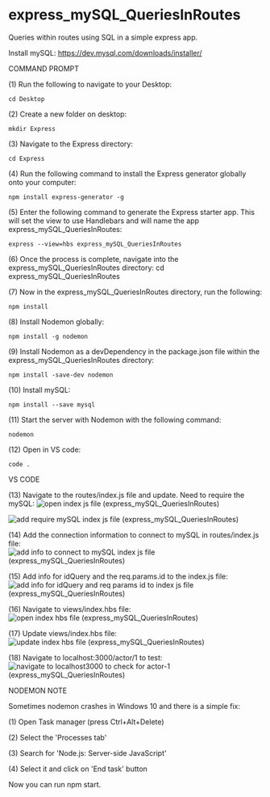 # express_mySQL_QueriesInRoutes
Queries within routes using SQL in a simple express app. 

Install mySQL: https://dev.mysql.com/downloads/installer/ 

COMMAND PROMPT

(1) Run the following to navigate to your Desktop: 

    cd Desktop

(2) Create a new folder on desktop: 

    mkdir Express

(3) Navigate to the Express directory: 

    cd Express

(4) Run the following command to install the Express generator globally onto your computer: 

    npm install express-generator -g

(5) Enter the following command to generate the Express starter app. This will set the view to use Handlebars and will name the app express_mySQL_QueriesInRoutes: 

    express --view=hbs express_mySQL_QueriesInRoutes

(6) Once the process is complete, navigate into the express_mySQL_QueriesInRoutes directory: 
   cd express_mySQL_QueriesInRoutes 

(7) Now in the express_mySQL_QueriesInRoutes directory, run the following: 

    npm install

(8) Install Nodemon globally: 

    npm install -g nodemon
    
(9) Install Nodemon as a devDependency in the package.json file within the express_mySQL_QueriesInRoutes directory:

    npm install -save-dev nodemon
    
(10) Install mySQL:

    npm install --save mysql

(11) Start the server with Nodemon with the following command: 

    nodemon

(12) Open in VS code:

    code . 


VS CODE

(13) Navigate to the routes/index.js file and update. Need to require the mySQL: ![open index js file (express_mySQL_QueriesInRoutes)](https://user-images.githubusercontent.com/35668707/67911132-a4a1ef00-fb42-11e9-9092-3b18cd7fc390.JPG)

![add require mySQL index js file (express_mySQL_QueriesInRoutes)](https://user-images.githubusercontent.com/35668707/67911162-ce5b1600-fb42-11e9-8429-116df0b0048c.JPG)

(14) Add the connection information to connect to mySQL in routes/index.js file: ![add info to connect to mySQL index js file (express_mySQL_QueriesInRoutes)](https://user-images.githubusercontent.com/35668707/67911187-f2b6f280-fb42-11e9-96e6-9caed90d1af5.JPG)

(15) Add info for idQuery and the req.params.id to the index.js file: ![add info for idQuery and req params id to index js file (express_mySQL_QueriesInRoutes)](https://user-images.githubusercontent.com/35668707/67911237-1da14680-fb43-11e9-8813-b255bc699138.JPG)

(16) Navigate to views/index.hbs file: ![open index hbs file (express_mySQL_QueriesInRoutes)](https://user-images.githubusercontent.com/35668707/67911307-53dec600-fb43-11e9-8fe8-273f9414cf4d.JPG)

(17) Update views/index.hbs file: ![update index hbs file (express_mySQL_QueriesInRoutes)](https://user-images.githubusercontent.com/35668707/67911353-7a9cfc80-fb43-11e9-897e-035ef1b63d1c.JPG)

(18) Navigate to localhost:3000/actor/1 to test: ![navigate to localhost3000 to check for actor-1 (express_mySQL_QueriesInRoutes)](https://user-images.githubusercontent.com/35668707/67911391-9b655200-fb43-11e9-822c-b29277f3f700.JPG)

NODEMON NOTE

Sometimes nodemon crashes in Windows 10 and there is a simple fix:

(1) Open Task manager (press Ctrl+Alt+Delete)

(2) Select the 'Processes tab'

(3) Search for 'Node.js: Server-side JavaScript'

(4) Select it and click on 'End task' button

Now you can run npm start.
